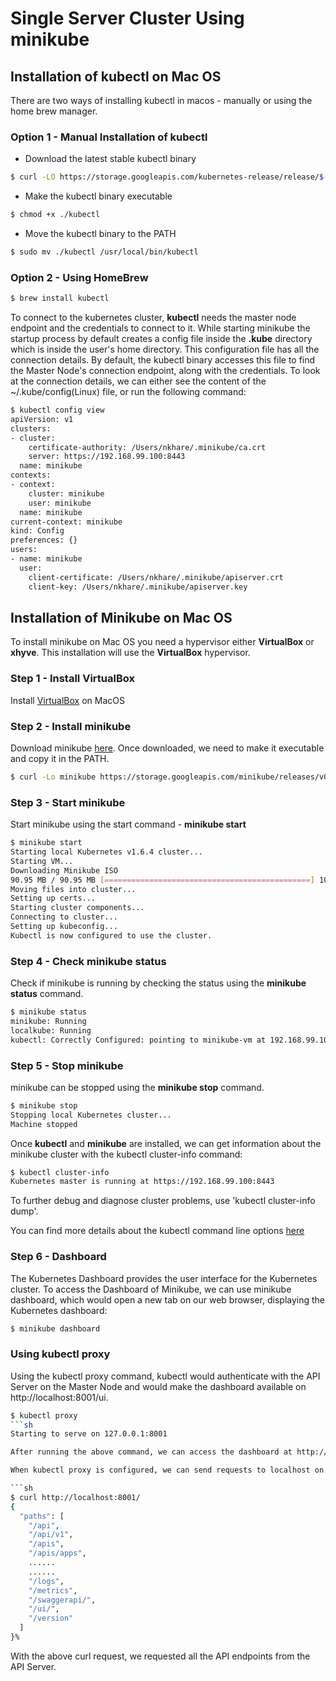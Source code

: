 # Single Server Cluster Using minikube

## Installation of kubectl on Mac OS

There are two ways of installing kubectl in macos - manually or using the home brew manager.

### Option 1 - Manual Installation of kubectl
- Download the latest stable kubectl binary
```sh
$ curl -LO https://storage.googleapis.com/kubernetes-release/release/$(curl -s https://storage.googleapis.com/kubernetes-release/release/stable.txt)/bin/darwin/amd64/kubectl
```
- Make the kubectl binary executable
```sh
$ chmod +x ./kubectl
```
- Move the kubectl binary to the PATH
```sh
$ sudo mv ./kubectl /usr/local/bin/kubectl
```

### Option 2 - Using HomeBrew
```sh
$ brew install kubectl
```

To connect to the kubernetes cluster, **kubectl** needs the master node endpoint and the credentials to connect to it. While starting minikube the startup process by default creates a config file inside the **.kube** directory which is inside the user's home directory. This configuration file has all the connection details. By default, the kubectl binary accesses this file to find the Master Node's connection endpoint, along with the credentials. To look at the connection details, we can either see the content of the ~/.kube/config(Linux) file, or run the following command:

```sh
$ kubectl config view
apiVersion: v1
clusters:
- cluster:
    certificate-authority: /Users/nkhare/.minikube/ca.crt
    server: https://192.168.99.100:8443
  name: minikube
contexts:
- context:
    cluster: minikube
    user: minikube
  name: minikube
current-context: minikube
kind: Config
preferences: {}
users:
- name: minikube
  user:
    client-certificate: /Users/nkhare/.minikube/apiserver.crt
    client-key: /Users/nkhare/.minikube/apiserver.key
```

## Installation of Minikube on Mac OS

To install minikube on Mac OS you need a hypervisor either **VirtualBox** or **xhyve**. This installation will use the **VirtualBox** hypervisor.

### Step 1 - Install VirtualBox

Install [VirtualBox](http://download.virtualbox.org/virtualbox/5.1.22/VirtualBox-5.1.22-115126-OSX.dmg) on MacOS

### Step 2 - Install minikube

Download minikube [here](https://github.com/kubernetes/minikube/releases). Once downloaded, we need to make it executable and copy it in the PATH.

```sh
$ curl -Lo minikube https://storage.googleapis.com/minikube/releases/v0.20.0/minikube-darwin-amd64 && chmod +x minikube && sudo mv minikube /usr/local/bin/
```

### Step 3 - Start minikube
Start minikube using the start command - 
**minikube start**

```sh
$ minikube start
Starting local Kubernetes v1.6.4 cluster...
Starting VM...
Downloading Minikube ISO
90.95 MB / 90.95 MB [==============================================] 100.00% 0s
Moving files into cluster...
Setting up certs...
Starting cluster components...
Connecting to cluster...
Setting up kubeconfig...
Kubectl is now configured to use the cluster.
```

### Step 4 - Check minikube status
Check if minikube is running by checking the status using the **minikube status** command.
```sh
$ minikube status
minikube: Running
localkube: Running
kubectl: Correctly Configured: pointing to minikube-vm at 192.168.99.10
```

### Step 5 - Stop minikube
minikube can be stopped using the **minikube stop** command.
```sh
$ minikube stop
Stopping local Kubernetes cluster...
Machine stopped
```

Once **kubectl** and **minikube** are installed,  we can get information about the minikube cluster with the kubectl cluster-info command:
```sh
$ kubectl cluster-info
Kubernetes master is running at https://192.168.99.100:8443
```
To further debug and diagnose cluster problems, use 'kubectl cluster-info dump'.

You can find more details about the kubectl command line options [here](https://kubernetes.io/docs/user-guide/kubectl-overview/)

### Step 6 - Dashboard

The Kubernetes Dashboard provides the user interface for the Kubernetes cluster. To access the Dashboard of Minikube, we can use minikube dashboard, which would open a new tab on our web browser, displaying the Kubernetes dashboard:

```sh
$ minikube dashboard
```

### Using kubectl proxy
Using the kubectl proxy command, kubectl would authenticate with the API Server on the Master Node and would make the dashboard available on http://localhost:8001/ui.

```sh
$ kubectl proxy
```sh
Starting to serve on 127.0.0.1:8001

After running the above command, we can access the dashboard at http://127.0.0.1:8001/ui.

When kubectl proxy is configured, we can send requests to localhost on the proxy port:

```sh
$ curl http://localhost:8001/
{
  "paths": [
    "/api",
    "/api/v1",
    "/apis",
    "/apis/apps",
    ......
    ......
    "/logs",
    "/metrics",
    "/swaggerapi/",
    "/ui/",
    "/version"
  ]
}%
```
With the above curl request, we requested all the API endpoints from the API Server.
